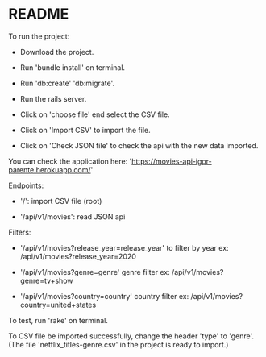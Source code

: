 # README
To run the project:

- Download the project.

- Run 'bundle install' on terminal.

- Run 'db:create' 'db:migrate'.

- Run the rails server.

- Click on 'choose file' end select the CSV file.

- Click on 'Import CSV' to import the file.

- Click on 'Check JSON file' to check the api with the new data imported.

You can check the application here: 'https://movies-api-igor-parente.herokuapp.com/'

Endpoints:

- '/': import CSV file (root)

- '/api/v1/movies': read JSON api

Filters:

- '/api/v1/movies?release_year=release_year' to filter by year
  ex: /api/v1/movies?release_year=2020

- '/api/v1/movies?genre=genre' genre filter
  ex: /api/v1/movies?genre=tv+show

- '/api/v1/movies?country=country' country filter
  ex: /api/v1/movies?country=united+states

To test, run 'rake' on terminal.

To CSV file be imported successfully, change the header 'type' to 'genre'.
(The file 'netflix_titles-genre.csv' in the project is ready to import.)